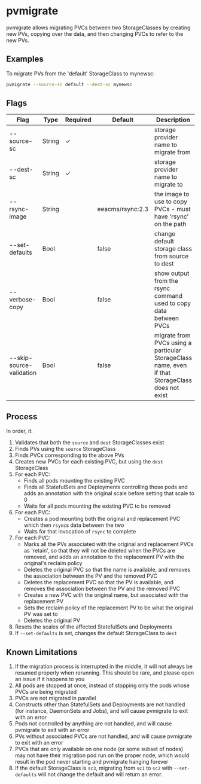 # pvmigrate

pvmigrate allows migrating PVCs between two StorageClasses by creating new PVs, copying over the data, and then changing
PVCs to refer to the new PVs.

## Examples

To migrate PVs from the 'default' StorageClass to mynewsc:

```bash
pvmigrate --source-sc default --dest-sc mynewsc
```

## Flags

| Flag                     | Type   | Required | Default          | Description                                                                                      |
|--------------------------|--------|----------|------------------|--------------------------------------------------------------------------------------------------|
| --source-sc              | String | ✓        |                  | storage provider name to migrate from                                                            |
| --dest-sc                | String | ✓        |                  | storage provider name to migrate to                                                              |
| --rsync-image            | String |          | eeacms/rsync:2.3 | the image to use to copy PVCs - must have 'rsync' on the path                                    |
| --set-defaults           | Bool   |          | false            | change default storage class from source to dest                                                 |
| --verbose-copy           | Bool   |          | false            | show output from the rsync command used to copy data between PVCs                                |
| --skip-source-validation | Bool   |          | false            | migrate from PVCs using a particular StorageClass name, even if that StorageClass does not exist |

## Process

In order, it:

1. Validates that both the `source` and `dest` StorageClasses exist
2. Finds PVs using the `source` StorageClass
3. Finds PVCs corresponding to the above PVs
4. Creates new PVCs for each existing PVC, but using the `dest` StorageClass
5. For each PVC:
    * Finds all pods mounting the existing PVC
    * Finds all StatefulSets and Deployments controlling those pods and adds an annotation with the original scale
      before setting that scale to 0
    * Waits for all pods mounting the existing PVC to be removed
6. For each PVC:
    * Creates a pod mounting both the original and replacement PVC which then `rsync`s data between the two
    * Waits for that invocation of `rsync` to complete
7. For each PVC:
    * Marks all the PVs associated with the original and replacement PVCs as 'retain', so that they will not be deleted
      when the PVCs are removed, and adds an annotation to the replacement PV with the original's reclaim policy
    * Deletes the original PVC so that the name is available, and removes the association between the PV and the removed
      PVC
    * Deletes the replacement PVC so that the PV is available, and removes the association between the PV and the
      removed PVC
    * Creates a new PVC with the original name, but associated with the replacement PV
    * Sets the reclaim policy of the replacement PV to be what the original PV was set to
    * Deletes the original PV
8. Resets the scales of the affected StatefulSets and Deployments
9. If `--set-defaults` is set, changes the default StorageClass to `dest`

## Known Limitations

1. If the migration process is interrupted in the middle, it will not always be resumed properly when rerunning. This
   should be rare, and please open an issue if it happens to you
2. All pods are stopped at once, instead of stopping only the pods whose PVCs are being migrated
3. PVCs are not migrated in parallel
4. Constructs other than StatefulSets and Deployments are not handled (for instance, DaemonSets and Jobs), and will
   cause pvmigrate to exit with an error
5. Pods not controlled by anything are not handled, and will cause pvmigrate to exit with an error
6. PVs without associated PVCs are not handled, and will cause pvmigrate to exit with an error
7. PVCs that are only available on one node (or some subset of nodes) may not have their migration pod run on the proper
   node, which would result in the pod never starting and pvmigrate hanging forever
8. If the default StorageClass is `sc3`, migrating from `sc1` to `sc2` with `--set-defaults` will not change the default
   and will return an error.
